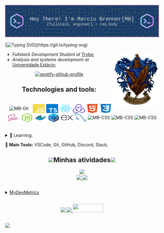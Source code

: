 <!-- <img src ="github/mario_dev.gif">  -->

<img src ="github/github-header-image(10).png">
<!-- 
gerador de banner
https://leviarista.github.io/github-profile-header-generator/ 
-->
<div>
  
  
  [![Typing SVG](https://readme-typing-svg.herokuapp.com?duration=4000&color=C229D2&lines=it's+gonna+be+LEGEN...wait4it...;...DARY!)](https://git.io/typing-svg)
  
<!-- texto em azul   -->
<!--   [![Typing SVG](https://readme-typing-svg.herokuapp.com?lines=it's+gonna+be+LEGEN...wait4it;...DARY!)](https://git.io/typing-svg) -->
  
<!--   ![Typing SVG](https://readme-typing-svg.herokuapp.com?font=Press+Start+2P&color=%235B83F7&width=800&lines=Hi+there%2C+I'm+Marcio+Brenner+AKA+%5BMB%5D) -->
<!--   editor usado para fazer o  typing 
https://readme-typing-svg.herokuapp.com/demo/
-->

</div>  

<img src ="github/raven35.png" width = "150px" align = "right">


- *Fullstack Development Student at* [Trybe](https://www.betrybe.com);
- *Analysis and systems development at* [Universidade Estácio](https://estacio.br/cursos/graduacao/analise-e-desenvolvimento-de-sistemas);


<div align="center">

  [![spotify-github-profile](https://spotify-github-profile.vercel.app/api/view?uid=mzw7qqi1vp24n4q1502af8xzg&cover_image=true&theme=novatorem&bar_color=53b14f&bar_color_cover=true)](https://spotify-github-profile.vercel.app/api/view?uid=mzw7qqi1vp24n4q1502af8xzg&redirect=true)

  </div>


##


<div align="center">
  
## Technologies and tools:
  
  <div align="center"style="display: inline_block"><br>
  <img align="center" alt="MB-Git" width="35" height="35" hspace="10"src="https://cdn.jsdelivr.net/gh/devicons/devicon/icons/git/git-original.svg" />
  <img align="center" alt="MB-Js" height="30" width="40" src="https://raw.githubusercontent.com/devicons/devicon/master/icons/javascript/javascript-plain.svg">
  <img align="center" alt="MB-Ts" height="30" width="40" src="https://raw.githubusercontent.com/devicons/devicon/master/icons/typescript/typescript-plain.svg">
  <img align="center" alt="MB-React" height="30" width="40" src="https://raw.githubusercontent.com/devicons/devicon/master/icons/react/react-original.svg">
  <img align="center" alt="MB-CSS" height="30" width="40" src="https://raw.githubusercontent.com/devicons/devicon/master/icons/redux/redux-original.svg">
  <img align="center" alt="MB-HTML" height="30" width="40" src="https://raw.githubusercontent.com/devicons/devicon/master/icons/html5/html5-original.svg">
  <img align="center" alt="MB-CSS" height="30" width="40" src="https://raw.githubusercontent.com/devicons/devicon/master/icons/css3/css3-original.svg">
  <img align="center" alt="MB-CSS" height="30" width="40" src="https://raw.githubusercontent.com/devicons/devicon/master/icons/sass/sass-original.svg">
  <img align="center" alt="MB-CSS" height="30" width="40" src="https://raw.githubusercontent.com/devicons/devicon/master/icons/nodejs/nodejs-original.svg">
  <img align="center" alt="MB-CSS" height="30" width="40" src="https://raw.githubusercontent.com/devicons/devicon/master/icons/docker/docker-original.svg">
 <img align="center" alt="MB-CSS" height="30" width="40" src="https://raw.githubusercontent.com/devicons/devicon/master/icons/sequelize/sequelize-original.svg">
  <img align="center" alt="MB-CSS" height="30" width="40" src="https://raw.githubusercontent.com/devicons/devicon/master/icons/express/express-original.svg">
 <img align="center" alt="MB-CSS" height="30" width="40" src="https://raw.githubusercontent.com/devicons/devicon/master/icons/mysql/mysql-original.svg">
 <img align="center" alt="MB-CSS" width="40" height="30" src="https://cdn.jsdelivr.net/gh/devicons/devicon/icons/mongodb/mongodb-original-wordmark.svg" />
 <img align="center" alt="MB-CSS" width="35" height="35" src="https://cdn.jsdelivr.net/gh/devicons/devicon/icons/jest/jest-plain.svg" />
 <img align="center" alt="MB-CSS" width="35" height="35" src="https://cdn.jsdelivr.net/gh/devicons/devicon/icons/mocha/mocha-plain.svg" />
 
</div> 

</div>



<br>
<br>
<details>

<summary>🌱 Learning:</summary>

<div>
  
- [x] Git & GitHub;   
- [x] HTML5;
- [x] CSS3;
- [x] Javascript;
- [x] Type Script;
- [x] ReactJS;
- [X] Redux;
- [X] Docker;
- [X] Node.js;
- [X] Sequelize; 
- [X] Express;  
- [X] SQL;
- [X] MySql;  
- [X] SASS;
- [X] Styled Component;
- [x] OutSystems (enthusiastic 😆);
- [ ] MongoDB
- [ ] Python
- [ ] Algorithms and Data Structure
- [ ] Next.js
- [ ] React Native
- [ ] Flutter
  
</div>
  
</details>  

  
:school_satchel: **Main Tools:** VSCode, Git, GitHub, Discord, Slack;

##
<h2 align="center"><img src="https://media.giphy.com/media/U4q3ag4oAN37cEodFB/giphy.gif" width="50">Minhas atividades<img src="https://media.giphy.com/media/U4q3ag4oAN37cEodFB/giphy.gif" width="50"></h2>

<div align="center">
 <a href="https://wakatime.com/@mbrennerr">
  <img src="https://github-readme-stats.vercel.app/api/wakatime?username=mbrennerr&theme=tokyonight"/>
 </a>
</div>

<div align="center">
  <a href="https://github.com/mbrennerr">
  <img height="150em" src="https://github-readme-stats.vercel.app/api?username=mbrennerr&show_icons=true&theme=tokyonight&include_all_commits=true&count_private=true"/>
  <img height="150em" src="https://github-readme-stats.vercel.app/api/top-langs/?username=mbrennerr&layout=compact&langs_count=7&theme=tokyonight"/>
</div>

  ##
  
<details> 
 
  <summary> MyDevMetrics </summary>
 
  
 
 <!--START_SECTION:waka-->
 
![Code Time](http://img.shields.io/badge/Code%20Time-323%20hrs%2058%20mins-blue)

![Profile Views](http://img.shields.io/badge/Profile%20Views-2-blue)

![Lines of code](https://img.shields.io/badge/From%20Hello%20World%20I%27ve%20Written-12%20Million%20lines%20of%20code-blue)

**🐱 My GitHub Data** 

> 🏆 319 Contributions in the Year 2022
 > 
> 📦 291.9 kB Used in GitHub's Storage 
 > 
> 🚫 Not Opted to Hire
 > 
> 📜 36 Public Repositories 
 > 
> 🔑 0 Private Repositories  
 > 
**I'm a Night 🦉** 

```text
🌞 Morning    39 commits     ██░░░░░░░░░░░░░░░░░░░░░░░   8.33% 
🌆 Daytime    169 commits    █████████░░░░░░░░░░░░░░░░   36.11% 
🌃 Evening    226 commits    ████████████░░░░░░░░░░░░░   48.29% 
🌙 Night      34 commits     █░░░░░░░░░░░░░░░░░░░░░░░░   7.26%

```
📅 **I'm Most Productive on Friday** 

```text
Monday       49 commits     ██░░░░░░░░░░░░░░░░░░░░░░░   10.47% 
Tuesday      87 commits     ████░░░░░░░░░░░░░░░░░░░░░   18.59% 
Wednesday    64 commits     ███░░░░░░░░░░░░░░░░░░░░░░   13.68% 
Thursday     59 commits     ███░░░░░░░░░░░░░░░░░░░░░░   12.61% 
Friday       89 commits     ████░░░░░░░░░░░░░░░░░░░░░   19.02% 
Saturday     41 commits     ██░░░░░░░░░░░░░░░░░░░░░░░   8.76% 
Sunday       79 commits     ████░░░░░░░░░░░░░░░░░░░░░   16.88%

```


📊 **This Week I Spent My Time On** 

```text
⌚︎ Time Zone: America/Manaus

💬 Programming Languages: 
Python                   7 hrs 5 mins        █████████████████████░░░░   84.17% 
Bash                     18 mins             █░░░░░░░░░░░░░░░░░░░░░░░░   3.67% 
Docker                   17 mins             █░░░░░░░░░░░░░░░░░░░░░░░░   3.55% 
JSON                     13 mins             ░░░░░░░░░░░░░░░░░░░░░░░░░   2.62% 
XML                      11 mins             ░░░░░░░░░░░░░░░░░░░░░░░░░   2.32%

🔥 Editors: 
VS Code                  8 hrs 25 mins       █████████████████████████   100.0%

🐱‍💻 Projects: 
sd-015-b-project-job-insi5 hrs 26 mins       ████████████████░░░░░░░░░   64.58% 
sd-015-b-live-lectures   1 hr 52 mins        █████░░░░░░░░░░░░░░░░░░░░   22.28% 
sd-015-b-project-car-shop42 mins             ██░░░░░░░░░░░░░░░░░░░░░░░   8.32% 
EXERCISES                24 mins             █░░░░░░░░░░░░░░░░░░░░░░░░   4.82%

💻 Operating System: 
Linux                    8 hrs 25 mins       █████████████████████████   100.0%

```

**I Mostly Code in JavaScript** 

```text
JavaScript               18 repos            ██████████████████░░░░░░░   72.0% 
TypeScript               5 repos             █████░░░░░░░░░░░░░░░░░░░░   20.0% 
HTML                     2 repos             ██░░░░░░░░░░░░░░░░░░░░░░░   8.0%

```


**Timeline**

![Chart not found](https://raw.githubusercontent.com/mbrennerr/mbrennerr/main/charts/bar_graph.png) 


 Last Updated on 11/07/2022 18:53:26 UTC
<!--END_SECTION:waka-->

</details>  




  
  ##
 <div align="center">
   <a href = "mailto:marciobrennerbusiness@gmail.com">
     <img src="https://img.shields.io/badge/-Gmail-%23333?style=for-the-badge&logo=gmail&logoColor=white" target="_blank">
   </a>
   <a href="https://www.linkedin.com/in/mbrennerr" target="_blank">
      <img src="https://img.shields.io/badge/-LinkedIn-%230077B5?style=for-the-badge&logo=linkedin&logoColor=white" target="_blank">
   </a> 
   <a href="https://mbrennerr.vercel.app/">
    <img src="https://img.shields.io/static/v1?&label=Portfolio&message=site&color=green&style=for-the-badge" height=28 width=100/>
   </a>
 </div>
    
  ##
   <img src="https://www.codewars.com/users/mbrennerr/badges/micro" align = "center" />
    
   

   
  


<!--
**mbrennerr/mbrennerr** is a ✨ _special_ ✨ repository because its `README.md` (this file) appears on your GitHub profile.

Here are some ideas to get you started:

- 🔭 I’m currently working on ...
- 🌱 I’m currently learning ...
- 👯 I’m looking to collaborate on ...
- 🤔 I’m looking for help with ...
- 💬 Ask me about ...
- 📫 How to reach me: ...
- 😄 Pronouns: ...
- ⚡ Fun fact: ...
-->
